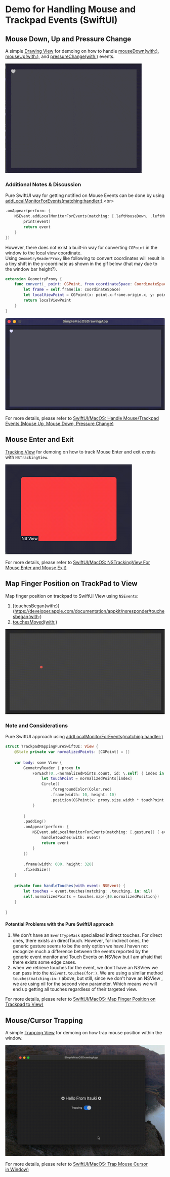 # Demo for Handling Mouse and Trackpad Events (SwiftUI)

## Mouse Down, Up and Pressure Change

A simple [Drawing View](./SimpleMacOSDrawingApp/MousePressureDemo.swift) for demoing on how to
handle [mouseDown(with:)](https://developer.apple.com/documentation/appkit/nsresponder/mousedown(with:)), [mouseUp(with:)](https://developer.apple.com/documentation/appkit/nsresponder/mouseup(with:)), and [pressureChange(with:)](https://developer.apple.com/documentation/appkit/nsresponder/pressurechange(with:)) events.

![](./ReadmeAssets/mousePressureDemo.gif)

### Additional Notes & Discussion

Pure SwiftUI way for getting notified on Mouse Events can be done by using [addLocalMonitorForEvents(matching:handler:)](https://developer.apple.com/documentation/appkit/nsevent/addlocalmonitorforevents(matching:handler:)).<br>
```swift
.onAppear(perform: {
    NSEvent.addLocalMonitorForEvents(matching: [.leftMouseDown, .leftMouseUp, .pressure]) { event in
        print(event)
        return event
    }
})
```

However, there does not exist a built-in way for converting `CGPoint` in the window to the local view coordinate.<br>
Using `GeometryReaderProxy` like following to convert coordinates will result in a tiny shift in the y-coordinate as shown in the gif below (that may due to the window bar height?).


```swift
extension GeometryProxy {
    func convert(_ point: CGPoint, from coordinateSpace: CoordinateSpace) -> CGPoint {
        let frame = self.frame(in: coordinateSpace)
        let localViewPoint = CGPoint(x: point.x-frame.origin.x, y: point.y-frame.origin.y)
        return localViewPoint
    }
}
```

![](./ReadmeAssets/mouseEventSwiftUIApproach.gif)


For more details, please refer to [SwiftUI/MacOS: Handle Mouse/Trackpad Events (Mouse Up, Mouse Down, Pressure Change)](https://medium.com/@itsuki.enjoy/swiftui-macos-handle-mouse-trackpad-events-mouse-up-mouse-down-pressure-change-f3ff9755be0e)



## Mouse Enter and Exit

[Tracking View](./SimpleMacOSDrawingApp/NSTrackingViewDemo.swift) for demoing on how to track Mouse Enter and exit events with `NSTrackingView`.

![](./ReadmeAssets/trackingViewDemo.gif)

For more details, please refer to [SwiftUI/MacOS: NSTrackingView For Mouse Enter and Mouse Exit)]()




## Map Finger Position on TrackPad to View

Map finger position on trackpad to SwiftUI View using `NSEvents`: 
1. [touchesBegan(with:)](https://developer.apple.com/documentation/appkit/nsresponder/touchesbegan(with:)
2. [touchesMoved(with:)](https://developer.apple.com/documentation/appkit/nsresponder/touchesmoved(with:))


![](./ReadmeAssets/trackpadMappingDemo.gif)


### Note and Considerations

Pure SwiftUI approach using [addLocalMonitorForEvents(matching:handler:)](https://developer.apple.com/documentation/appkit/nsevent/addlocalmonitorforevents(matching:handler:))

```swift
struct TrackpadMappingPureSwiftUI: View {
    @State private var normalizedPoints: [CGPoint] = []
    
    var body: some View {
        GeometryReader { proxy in
            ForEach(0..<normalizedPoints.count, id: \.self) { index in
                let touchPoint = normalizedPoints[index]
                Circle()
                    .foregroundColor(Color.red)
                    .frame(width: 10, height: 10)
                    .position(CGPoint(x: proxy.size.width * touchPoint.x, y: proxy.size.height * (1-touchPoint.y)))
            }

        }
        .padding()
        .onAppear(perform: {
            NSEvent.addLocalMonitorForEvents(matching: [.gesture]) { event in
                handleTouches(with: event)
                return event
            }
        })

        .frame(width: 600, height: 320)
        .fixedSize()
    }
    
    private func handleTouches(with event: NSEvent) {
        let touches = event.touches(matching: .touching, in: nil)
        self.normalizedPoints = touches.map({$0.normalizedPosition})
    }
    
}

```
#### Potential Problems with the Pure SwiftUI approach

1. We don't have an `EventTypeMask` specialized indirect touches. For direct ones, there exists an directTouch. However, for indirect ones, the generic gesture seems to be the only option we have.I haven not recognize much a difference between the events reported by the generic event monitor and Touch Events on NSView but I am afraid that there exists some edge cases.
2. when we retrieve touches for the event, we don't have an NSView we can pass into the `NSEvent.touches(for:)`. We are using a similar method `touches(matching:in:)` above, but still, since we don't have an NSView , we are using nil for the second view parameter. Which means we will end up getting all touches regardless of their targeted view.

For more details, please refer to [SwiftUI/MacOS: Map Finger Position on Trackpad to View)]()




## Mouse/Cursor Trapping

A simple [Trapping View](./SimpleMacOSDrawingApp/MouseTrappingDemo.swift) for demoing on how trap mouse position within the window.

![](./ReadmeAssets/mouseTrappingDemo.gif)

For more details, please refer to [SwiftUI/MacOS: Trap Mouse Cursor in Window)](https://medium.com/@itsuki.enjoy/swiftui-macos-trap-mouse-cursor-in-window-41e08e3a8c12)

